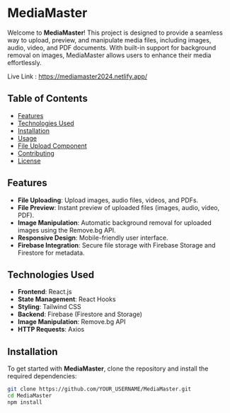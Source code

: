 # MediaMaster

Welcome to **MediaMaster**! This project is designed to provide a seamless way to upload, preview, and manipulate media files, including images, audio, video, and PDF documents. With built-in support for background removal on images, MediaMaster allows users to enhance their media effortlessly.

Live Link : https://mediamaster2024.netlify.app/

## Table of Contents

- [Features](#features)
- [Technologies Used](#technologies-used)
- [Installation](#installation)
- [Usage](#usage)
- [File Upload Component](#file-upload-component)
- [Contributing](#contributing)
- [License](#license)

## Features

- **File Uploading**: Upload images, audio files, videos, and PDFs.
- **File Preview**: Instant preview of uploaded files (images, audio, video, PDF).
- **Image Manipulation**: Automatic background removal for uploaded images using the Remove.bg API.
- **Responsive Design**: Mobile-friendly user interface.
- **Firebase Integration**: Secure file storage with Firebase Storage and Firestore for metadata.

## Technologies Used

- **Frontend**: React.js
- **State Management**: React Hooks
- **Styling**: Tailwind CSS
- **Backend**: Firebase (Firestore and Storage)
- **Image Manipulation**: Remove.bg API
- **HTTP Requests**: Axios

## Installation

To get started with **MediaMaster**, clone the repository and install the required dependencies:

```bash
git clone https://github.com/YOUR_USERNAME/MediaMaster.git
cd MediaMaster
npm install

